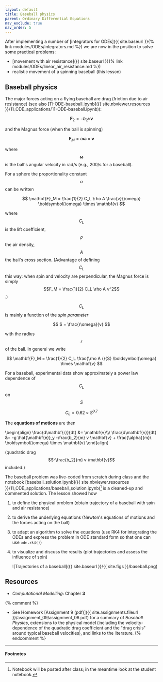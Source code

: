 ```yaml
---
layout: default
title: Baseball physics
parent: Ordinary Differential Equations
nav_exclude: true
nav_order: 5
---
```


After implementing a number of
[integrators for ODEs]({{ site.baseurl }}{% link modules/ODEs/integrators.md %}) we are now in the position to solve some practical problems:

- [movement with air resistance]({{ site.baseurl }}{% link
  modules/ODEs/linear_air_resistance.md %})
- realistic movement of a spinning baseball (this lesson)


## Baseball physics

The major forces acting on a flying baseball are drag (friction due to
air resistance) (see also [11-ODE-baseball.ipynb]({{
site.nbviewer.resources }}/11_ODE_applications/11-ODE-baseball.ipynb)):

$$
\mathbf{F}_2 = -b_2 v \mathbf{v}
$$

and the Magnus force (when the ball is spinning)

$$
\mathbf{F}_M = \alpha \boldsymbol{\omega} \times \mathbf{v}
$$

where $$\boldsymbol{\omega}$$ is the ball's angular velocity in rad/s (e.g., 200/s for a baseball).

For a sphere the proportionality constant $$\alpha$$ can be written

$$
\mathbf{F}_M = \frac{1}{2} C_L \rho A \frac{v}{\omega} \boldsymbol{\omega} \times \mathbf{v}
$$

where $$C_L$$ is the lift coefficient, $$\rho$$ the air density, $$A$$ the
ball's cross section. (Advantage of defining $$C_L$$ this way: when spin
and velocity are perpendicular, the Magnus force is simply $$F_M =
\frac{1}{2} C_L \rho A v^2$$.)

$$C_L$$ is mainly a function of the *spin parameter*

$$
S = \frac{r\omega}{v}
$$

with the radius $$r$$ of the ball. In general we write

$$
\mathbf{F}_M = \frac{1}{2} C_L  \frac{\rho A r}{S} \boldsymbol{\omega} \times \mathbf{v}
$$

For a baseball, experimental data show approximately a power law dependence of $$C_L$$ on $$S$$

$$
C_L = 0.62 \times S^{0.7}
$$

The **equations of motions** are then

\begin{align}
\frac{d\mathbf{r}}{dt} &= \mathbf{v}\\\\\\
\frac{d\mathbf{v}}{dt} &= -g \hat{\mathbf{e}}_y -\frac{b_2}{m} v \mathbf{v} + \frac{\alpha}{m}\ \boldsymbol{\omega} \times \mathbf{v}
\end{align}

(quadratic drag $$-\frac{b_2}{m} v \mathbf{v}$$ included.)




The baseball problem was live-coded from scratch during class and the
notebook
[baseball_solution.ipynb]({{ site.nbviewer.resources }}/11_ODE_applications/baseball_solution.ipynb)[^2]
is a cleaned-up and commented solution. The lesson showed how

1. to define the physical problem (obtain trajectory of a baseball
   with spin and air resistance)
2. to derive the underlying equations (Newton's equations of motions
   and the forces acting on the ball)
3. to adapt an algorithm to solve the equations (use RK4 for
   integrating the ODEs and express the problem in ODE standard form
   so that one can use `ode.rk4()`)
4. to visualize and discuss the results (plot trajectories and assess
   the influence of spin)
   
   ![Trajectories of a baseball]({{ site.baseurl }}/{{ site.figs }}/baseball.png)
## Resources ##

* _Computational Modelling_: Chapter **3**

{% comment %}
* See Homework [Assignment 9 (pdf)]({{ site.assignments.fileurl }}/assignment_09/assignment_09.pdf)
  for a summary of *Baseball Physics*, extensions to the physical
  model (including the velocity-dependence of the quadratic drag
  coefficient and the "drag crisis" around typical baseball
  velocities), and links to the literature.
{% endcomment %}

------------------------------------------------------------

#### Footnotes



[^1]:

     As usual, `git pull` the resources repository
     [{{ site.resources.shortname }}]({{ site.resources.url }}) to get a
     local copy of the notebook. Then **copy the notebook and all other
     code into your work directory** in order to complete the exercises.

[^2]:

     Notebook will be posted after class; in the meantime look at the
     student notebook.

